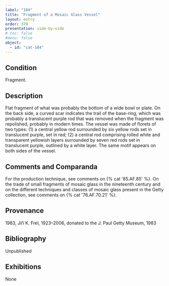 ```yaml
---
label: "104"
title: "Fragment of a Mosaic Glass Vessel"
layout: entry
order: 379
presentation: side-by-side
# toc: false
#menu: false 
object:
  - id: "cat-104"
---
```


## Condition

Fragment.

## Description

Flat fragment of what was probably the bottom of a wide bowl or plate. On the back side, a curved scar indicates the trail of the base-ring, which was probably a translucent purple rod that was removed when the fragment was repolished, probably in modern times. The vessel was made of florets of two types: (1) a central yellow rod surrounded by six yellow rods set in translucent purple, set in red; (2) a central rod comprising rolled white and transparent yellowish layers surrounded by seven red rods set in translucent purple, outlined by a white layer. The same motif appears on both sides of the vessel.

## Comments and Comparanda

For the production technique, see comments on {% cat '85.AF.85' %}. On the trade of small fragments of mosaic glass in the nineteenth century and on the different techniques and classes of mosaic glass present in the Getty collection, see comments on {% cat '76.AF.70.21' %}.

## Provenance

1983, Jiří K. Frel, 1923–2006, donated to the J. Paul Getty Museum, 1983

## Bibliography

Unpublished

## Exhibitions

None

